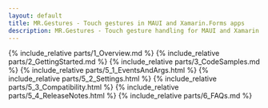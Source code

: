 ```yaml
---
layout: default
title: MR.Gestures - Touch gestures in MAUI and Xamarin.Forms apps
description: MR.Gestures - Touch gesture handling for MAUI and Xamarin.Forms apps
---
```


{% include_relative parts/1_Overview.md %}
{% include_relative parts/2_GettingStarted.md %}
{% include_relative parts/3_CodeSamples.md %}
{% include_relative parts/5_1_EventsAndArgs.html %}
{% include_relative parts/5_2_Settings.html %}
{% include_relative parts/5_3_Compatibility.html %}
{% include_relative parts/5_4_ReleaseNotes.html %}
{% include_relative parts/6_FAQs.md %}
